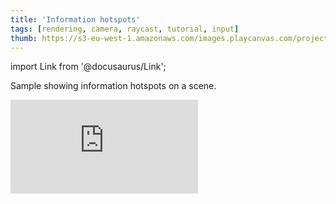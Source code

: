 ```yaml
---
title: 'Information hotspots'
tags: [rendering, camera, raycast, tutorial, input]
thumb: https://s3-eu-west-1.amazonaws.com/images.playcanvas.com/projects/12/438515/CA0481-image-75.jpg
---
```


import Link from '@docusaurus/Link';

Sample showing information hotspots on a scene.

<div className="iframe-container">
    <iframe loading="lazy" src="https://playcanv.as/p/9yrH9xRZ/" title="Information hotspots" webkitallowfullscreen="true" mozallowfullscreen="true" allow="autoplay" allowfullscreen="true" allowvr="" scrolling="no" frameborder="0" />
</div>

<Link to='https://playcanvas.com/editor/project/438515/'>Open Project ↗</Link>
